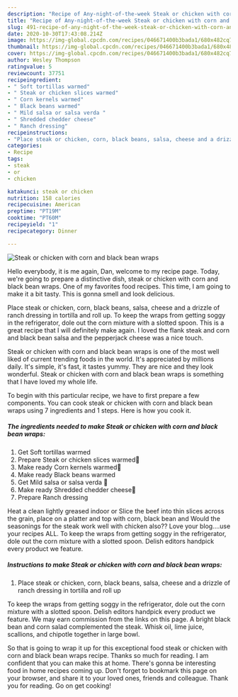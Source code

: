 ```yaml
---
description: "Recipe of Any-night-of-the-week Steak or chicken with corn and black bean wraps"
title: "Recipe of Any-night-of-the-week Steak or chicken with corn and black bean wraps"
slug: 491-recipe-of-any-night-of-the-week-steak-or-chicken-with-corn-and-black-bean-wraps
date: 2020-10-30T17:43:08.214Z
image: https://img-global.cpcdn.com/recipes/046671400b3bada1/680x482cq70/steak-or-chicken-with-corn-and-black-bean-wraps-recipe-main-photo.jpg
thumbnail: https://img-global.cpcdn.com/recipes/046671400b3bada1/680x482cq70/steak-or-chicken-with-corn-and-black-bean-wraps-recipe-main-photo.jpg
cover: https://img-global.cpcdn.com/recipes/046671400b3bada1/680x482cq70/steak-or-chicken-with-corn-and-black-bean-wraps-recipe-main-photo.jpg
author: Wesley Thompson
ratingvalue: 5
reviewcount: 37751
recipeingredient:
- " Soft tortillas warmed"
- " Steak or chicken slices warmed"
- " Corn kernels warmed"
- " Black beans warmed"
- " Mild salsa or salsa verda "
- " Shredded chedder cheese"
- " Ranch dressing"
recipeinstructions:
- "Place steak or chicken, corn, black beans, salsa, cheese and a drizzle of ranch dressing in tortilla and roll up"
categories:
- Recipe
tags:
- steak
- or
- chicken

katakunci: steak or chicken 
nutrition: 158 calories
recipecuisine: American
preptime: "PT19M"
cooktime: "PT60M"
recipeyield: "1"
recipecategory: Dinner

---
```



![Steak or chicken with corn and black bean wraps](https://img-global.cpcdn.com/recipes/046671400b3bada1/680x482cq70/steak-or-chicken-with-corn-and-black-bean-wraps-recipe-main-photo.jpg)

Hello everybody, it is me again, Dan, welcome to my recipe page. Today, we're going to prepare a distinctive dish, steak or chicken with corn and black bean wraps. One of my favorites food recipes. This time, I am going to make it a bit tasty. This is gonna smell and look delicious.

Place steak or chicken, corn, black beans, salsa, cheese and a drizzle of ranch dressing in tortilla and roll up. To keep the wraps from getting soggy in the refrigerator, dole out the corn mixture with a slotted spoon. This is a great recipe that I will definitely make again. I loved the flank steak and corn and black bean salsa and the pepperjack cheese was a nice touch.

Steak or chicken with corn and black bean wraps is one of the most well liked of current trending foods in the world. It's appreciated by millions daily. It's simple, it's fast, it tastes yummy. They are nice and they look wonderful. Steak or chicken with corn and black bean wraps is something that I have loved my whole life.


To begin with this particular recipe, we have to first prepare a few components. You can cook steak or chicken with corn and black bean wraps using 7 ingredients and 1 steps. Here is how you cook it.

<!--inarticleads1-->

##### The ingredients needed to make Steak or chicken with corn and black bean wraps:

1. Get  Soft tortillas warmed
1. Prepare  Steak or chicken slices warmed🥩
1. Make ready  Corn kernels warmed🌽
1. Make ready  Black beans warmed
1. Get  Mild salsa or salsa verda 🍅
1. Make ready  Shredded chedder cheese🧀
1. Prepare  Ranch dressing


Heat a clean lightly greased indoor or Slice the beef into thin slices across the grain, place on a platter and top with corn, black bean and Would the seasonings for the steak work well with chicken also?? Love your blog….use your recipes ALL. To keep the wraps from getting soggy in the refrigerator, dole out the corn mixture with a slotted spoon. Delish editors handpick every product we feature. 

<!--inarticleads2-->

##### Instructions to make Steak or chicken with corn and black bean wraps:

1. Place steak or chicken, corn, black beans, salsa, cheese and a drizzle of ranch dressing in tortilla and roll up


To keep the wraps from getting soggy in the refrigerator, dole out the corn mixture with a slotted spoon. Delish editors handpick every product we feature. We may earn commission from the links on this page. A bright black bean and corn salad complemented the steak. Whisk oil, lime juice, scallions, and chipotle together in large bowl. 

So that is going to wrap it up for this exceptional food steak or chicken with corn and black bean wraps recipe. Thanks so much for reading. I am confident that you can make this at home. There's gonna be interesting food in home recipes coming up. Don't forget to bookmark this page on your browser, and share it to your loved ones, friends and colleague. Thank you for reading. Go on get cooking!
